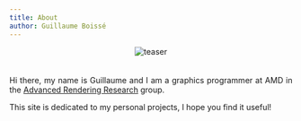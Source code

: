 ```yaml
---
title: About
author: Guillaume Boissé
---
```


<div style="text-align: center;">

![teaser](/teaser.jpg)

</div>

<div style="text-align: justify; padding-top: 6px">

Hi there, my name is Guillaume and I am a graphics programmer at AMD in the [Advanced Rendering Research](https://gpuopen.com/advanced-rendering-research/) group.

This site is dedicated to my personal projects, I hope you find it useful!

</div>
